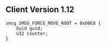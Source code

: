 ## Client Version 1.12

```rust,ignore
smsg SMSG_FORCE_MOVE_ROOT = 0x00E8 {
    Guid guid;    
    u32 counter;    
}

```
